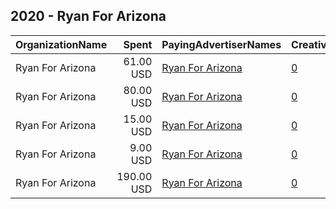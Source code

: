 ## 2020 - Ryan For Arizona 
|OrganizationName|Spent|PayingAdvertiserNames|CreativeUrls|Impressions|Genders|AgeBrackets|CountryCodes|BillingAddresses|CandidateBallotInformation|
|:---|---:|:---|:---|---:|:---|:---|:---|:---|:---|
|Ryan For Arizona|61.00 USD|[Ryan For Arizona](2020/Ryan_For_Arizona.md)|[0](https://www.snap.com/political-ads/asset/458819204c2689a89150e944d768cd25a6c21beca2a3e78efb845e6bf5370466?mediaType=png)|28,922||21+|united states|US|Ryan Starzyk State Senate Candidate|
|Ryan For Arizona|80.00 USD|[Ryan For Arizona](2020/Ryan_For_Arizona.md)|[0](https://www.snap.com/political-ads/asset/f86efce0fa81e8cc8401861be39153d3e05fa1a60bfe69363257d1c6d6143ac0?mediaType=png)|33,714||21+|united states|US|Ryan Starzyk State Senate Candidate|
|Ryan For Arizona|15.00 USD|[Ryan For Arizona](2020/Ryan_For_Arizona.md)|[0](https://www.snap.com/political-ads/asset/cca6e4f7ff0e2bf8ffa9ec5c45138fdf8df6603ec75108ad9484c5565bfb7996?mediaType=jpeg)|13,455|||united states|US|Ryan For Arizona|
|Ryan For Arizona|9.00 USD|[Ryan For Arizona](2020/Ryan_For_Arizona.md)|[0](https://www.snap.com/political-ads/asset/9f22a80dbc0f2032527b239cb4a585f6178c8373d7373ae4f712e802bb00a051?mediaType=png)|2,307||21+|united states|US|Ryan Starzyk|
|Ryan For Arizona|190.00 USD|[Ryan For Arizona](2020/Ryan_For_Arizona.md)|[0](https://www.snap.com/political-ads/asset/05ec31c73378e481dbbff187e2cf8d4e5e838e1c2be918d3fdfdb4b6584f7d44?mediaType=jpeg)|69,989||18+|united states|US|Ryan Starzyk|
